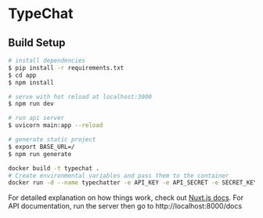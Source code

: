 # TypeChat

## Build Setup

```bash
# install dependencies
$ pip install -r requirements.txt
$ cd app
$ npm install

# serve with hot reload at localhost:3000
$ npm run dev

# run api server
$ uvicorn main:app --reload

# generate static project
$ export BASE_URL=/
$ npm run generate

docker build -t typechat .
# Create environmental variables and pass them to the container
docker run -d --name typechatter -e API_KEY -e API_SECRET -e SECRET_KEY -p 80:80 typechat
```

For detailed explanation on how things work, check out [Nuxt.js docs](https://nuxtjs.org).
For API documentation, run the server then go to http://localhost:8000/docs